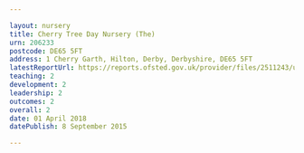 ```yaml
---

layout: nursery
title: Cherry Tree Day Nursery (The)
urn: 206233
postcode: DE65 5FT
address: 1 Cherry Garth, Hilton, Derby, Derbyshire, DE65 5FT
latestReportUrl: https://reports.ofsted.gov.uk/provider/files/2511243/urn/206233.pdf
teaching: 2
development: 2
leadership: 2
outcomes: 2
overall: 2
date: 01 April 2018 
datePublish: 8 September 2015

---
```

